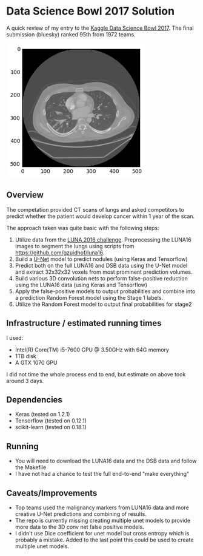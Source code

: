 # Data Science Bowl 2017 Solution

A quick review of my entry to the [Kaggle Data Science Bowl 2017](https://www.kaggle.com/c/data-science-bowl-2017). The final submission (bluesky) ranked 95th from 1972 teams.

![lung slice](lung.png)

## Overview
The competation provided CT scans of lungs and asked competitors to predict whether the patient would develop cancer within 1 year of the scan.

The approach taken was quite basic with the following steps:

 1. Utilize data from the [LUNA 2016 challenge](https://luna16.grand-challenge.org/). Preprocessing the LUNA16 images to segment the lungs using scripts from https://github.com/gzuidhof/luna16.
 2. Build a [U-Net](https://arxiv.org/abs/1505.04597)  model to predict nodules (using Keras and Tensorflow)
 2. Predict both on the full LUNA16 and DSB data using the U-Net model and extract 32x32x32 voxels from most prominent prediction volumes.
 3. Build various 3D convolution nets to perform false-positive reduction using the LUNA16 data (using Keras and Tensorflow)
 4. Apply the false-positive models to output probabilities and combine into a prediction Random Forest model using the Stage 1 labels.
 5. Utilize the Random Forest model to output final probabilities for stage2


## Infrastructure / estimated running times
I used:

 * Intel(R) Core(TM) i5-7600 CPU @ 3.50GHz with 64G memory
 * 1TB disk
 * A GTX 1070 GPU

I did not time the whole process end to end, but estimate on above took around 3 days.

## Dependencies

 * Keras (tested on 1.2.1)
 * Tensorflow (tested on 0.12.1)
 * scikit-learn (tested on 0.18.1)

## Running

 * You will need to download the LUNA16 data and the DSB data and follow the Makefile
 * I have not had a chance to test the full end-to-end "make everything"
 
## Caveats/Improvements

 * Top teams used the malignancy markers from LUNA16 data and more creative U-Net predictions and combining of results.
 * The repo is currently missing creating multiple unet models to provide more data to the 3D conv net false positive models.
 * I didn't use Dice coefficient for unet model but cross entropy which is probably a mistake. Added to the last point this could be used to create multiple unet models.



